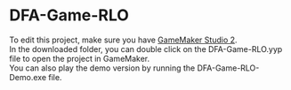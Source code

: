 # DFA-Game-RLO
To edit this project, make sure you have [GameMaker Studio 2](https://www.yoyogames.com/get). </br>
In the downloaded folder, you can double click on the DFA-Game-RLO.yyp file to open the project in GameMaker. </br>
You can also play the demo version by running the DFA-Game-RLO-Demo.exe file.

